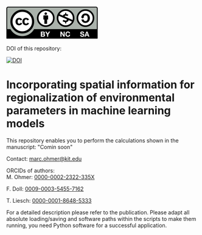 [![License](by-nc-sa.svg)](https://creativecommons.org/licenses/by-nc-sa/4.0/) 

DOI of this repository:  

[![DOI](https://zenodo.org/badge/657178211.svg)](https://zenodo.org/badge/latestdoi/657178211)

# Incorporating spatial information for regionalization of environmental parameters in machine learning models
This repository enables you to perform the calculations shown in the manuscript: "Comin soon"

Contact: marc.ohmer@kit.edu

ORCIDs of authors:  
M. Ohmer: [0000-0002-2322-335X](https://orcid.org/0000-0002-2322-335X)

F. Doll: [0009-0003-5455-7162](https://orcid.org/0009-0003-5455-7162)

T. Liesch: [0000-0001-8648-5333](https://orcid.org/0000-0001-8648-5333)  

For a detailed description please refer to the publication. Please adapt all absolute loading/saving and software paths within the scripts to make them running, you need Python software for a successful application.

